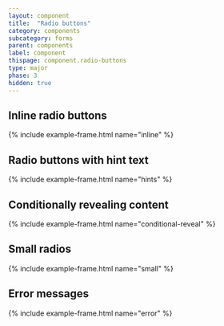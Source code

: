 ```yaml
---
layout: component
title:  "Radio buttons"
category: components
subcategory: forms
parent: components
label: component
thispage: component.radio-buttons
type: major
phase: 3
hidden: true
---
```


## Inline radio buttons

{% include example-frame.html name="inline" %}

## Radio buttons with hint text

{% include example-frame.html name="hints" %}

## Conditionally revealing content

{% include example-frame.html name="conditional-reveal" %}

## Small radios

{% include example-frame.html name="small" %}

## Error messages

{% include example-frame.html name="error" %}
